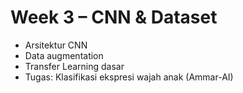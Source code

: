 # Week 3 – CNN & Dataset

- Arsitektur CNN
- Data augmentation
- Transfer Learning dasar
- Tugas: Klasifikasi ekspresi wajah anak (Ammar-AI)